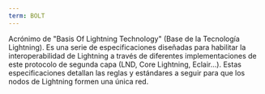 ```yaml
---
term: BOLT
---
```


Acrónimo de "Basis Of Lightning Technology" (Base de la Tecnología Lightning). Es una serie de especificaciones diseñadas para habilitar la interoperabilidad de Lightning a través de diferentes implementaciones de este protocolo de segunda capa (LND, Core Lightning, Eclair...). Estas especificaciones detallan las reglas y estándares a seguir para que los nodos de Lightning formen una única red.